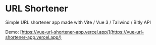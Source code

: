 # URL Shortener

Simple URL shortener app made with Vite / Vue 3 / Tailwind / Bitly API

Demo: [https://vue-url-shortener-app.vercel.app/](https://vue-url-shortener-app.vercel.app/)